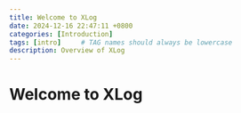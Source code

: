 ```yaml
---
title: Welcome to XLog
date: 2024-12-16 22:47:11 +0800
categories: [Introduction]
tags: [intro]     # TAG names should always be lowercase
description: Overview of XLog
---
```


# Welcome to XLog